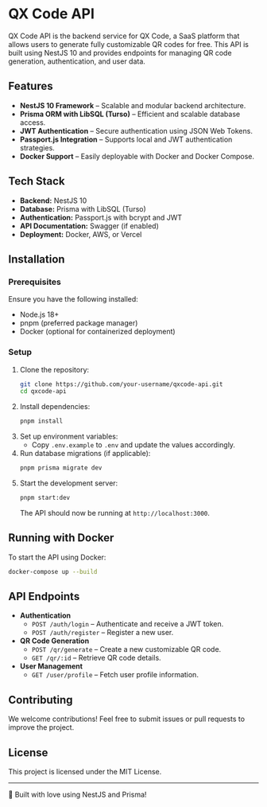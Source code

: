 # QX Code API

QX Code API is the backend service for QX Code, a SaaS platform that allows users to generate fully customizable QR codes for free. This API is built using NestJS 10 and provides endpoints for managing QR code generation, authentication, and user data.

## Features

- **NestJS 10 Framework** – Scalable and modular backend architecture.
- **Prisma ORM with LibSQL (Turso)** – Efficient and scalable database access.
- **JWT Authentication** – Secure authentication using JSON Web Tokens.
- **Passport.js Integration** – Supports local and JWT authentication strategies.
- **Docker Support** – Easily deployable with Docker and Docker Compose.

## Tech Stack

- **Backend:** NestJS 10
- **Database:** Prisma with LibSQL (Turso)
- **Authentication:** Passport.js with bcrypt and JWT
- **API Documentation:** Swagger (if enabled)
- **Deployment:** Docker, AWS, or Vercel

## Installation

### Prerequisites

Ensure you have the following installed:

- Node.js 18+
- pnpm (preferred package manager)
- Docker (optional for containerized deployment)

### Setup

1. Clone the repository:
   ```sh
   git clone https://github.com/your-username/qxcode-api.git
   cd qxcode-api
   ```
2. Install dependencies:
   ```sh
   pnpm install
   ```
3. Set up environment variables:
   - Copy `.env.example` to `.env` and update the values accordingly.
4. Run database migrations (if applicable):
   ```sh
   pnpm prisma migrate dev
   ```
5. Start the development server:
   ```sh
   pnpm start:dev
   ```
   The API should now be running at `http://localhost:3000`.

## Running with Docker

To start the API using Docker:

```sh
docker-compose up --build
```

## API Endpoints

- **Authentication**
  - `POST /auth/login` – Authenticate and receive a JWT token.
  - `POST /auth/register` – Register a new user.
- **QR Code Generation**
  - `POST /qr/generate` – Create a new customizable QR code.
  - `GET /qr/:id` – Retrieve QR code details.
- **User Management**
  - `GET /user/profile` – Fetch user profile information.

## Contributing

We welcome contributions! Feel free to submit issues or pull requests to improve the project.

## License

This project is licensed under the MIT License.

---

🚀 Built with love using NestJS and Prisma!
